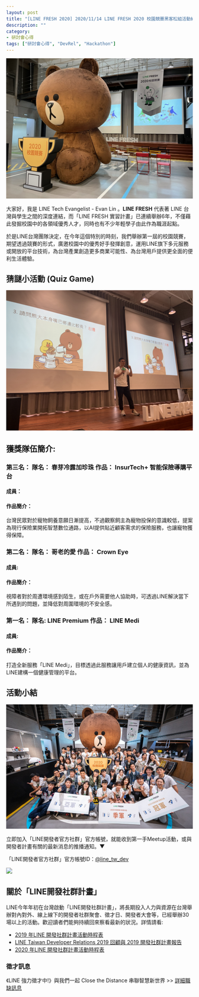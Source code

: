 ```yaml
---
layout: post
title: "[LINE FRESH 2020] 2020/11/14 LINE FRESH 2020 校園競賽黑客松組活動紀錄"
description: ""
category: 
- 研討會心得
tags: ["研討會心得", "DevRel", "Hackathon"]
---
```




![](../images/2020/1114_01.jpg)

大家好，我是 LINE Tech Evangelist - Evan Lin 。**LINE FRESH** 代表著 LINE 台灣與學生之間的深度連結，而「LINE FRESH 實習計畫」已連續舉辦6年，不僅藉此發掘校園中的各領域優秀人才，同時也有不少年輕學子由此作為職涯起點。

於是LINE台灣團隊決定，在今年這個特別的時刻，我們舉辦第一屆的校園競賽，期望透過競賽的形式，廣邀校園中的優秀好手發揮創意，運用LINE旗下多元服務或開放的平台技術，為台灣產業創造更多商業可能性、為台灣用戶提供更全面的便利生活體驗。









## 猜謎小活動 (Quiz Game)





![](../images/2020/1114_05.jpg)



## 獲獎隊伍簡介:

### 第三名： 隊名： 春芽冷露加珍珠   作品： InsurTech+ 智能保險導購平台

#### 成員： 



#### 作品簡介：

台灣民眾對於寵物飼養意願日漸提高，不過觀察飼主為寵物投保的意識較低，提案為現行保險業開拓智慧數位通路，以AI提供貼近顧客需求的保險服務，也讓寵物獲得保障。



 ### 第二名： 隊名： 哥老的愛 作品： Crown Eye

#### 成員:



#### 作品簡介：

視障者對於周遭環境感到陌生，或在戶外需要他人協助時，可透過LINE解決當下所遇到的問題，並降低對周圍環境的不安全感。



### 第一名： 隊名:  LINE Premium 作品： LINE Medi

#### 成員:

#### 作品簡介：

打造全新服務「LINE Medi」，目標透過此服務讓用戶建立個人的健康資訊，並為LINE建構一個健康管理的平台。



## 活動小結

![](../images/2020/1114_06.jpg)







立即加入「LINE開發者官方社群」官方帳號，就能收到第一手Meetup活動，或與開發者計畫有關的最新消息的推播通知。▼

「LINE開發者官方社群」官方帳號ID：[@line_tw_dev](https://lin.ee/s5RsZHo)

![](http://www.evanlin.com/images/2020/line-tw-dev-qr.png)

## 關於「LINE開發社群計畫」

LINE今年年初在台灣啟動「LINE開發社群計畫」，將長期投入人力與資源在台灣舉辦對內對外、線上線下的開發者社群聚會、徵才日、開發者大會等，已經舉辦30場以上的活動。歡迎讀者們能夠持續回來察看最新的狀況。詳情請看:

- [2019 年LINE 開發社群計畫活動時程表](https://engineering.linecorp.com/zh-hant/blog/line-taiwan-developer-relations-2019-plan/)
- [LINE Taiwan Developer Relations 2019 回顧與 2019 開發社群計畫報告](https://engineering.linecorp.com/zh-hant/blog/line-taiwan-developer-relations-2019/)
- [2020 年LINE 開發社群計畫活動時程表](https://engineering.linecorp.com/zh-hant/blog/2020-line-tw-devrel/)

### 徵才訊息
《LINE 強力徵才中!》與我們一起 Close the Distance 串聯智慧新世界 >> [詳細職缺訊息](https://career.linecorp.com/linecorp/career/list?classId=&locationCd=TW)
